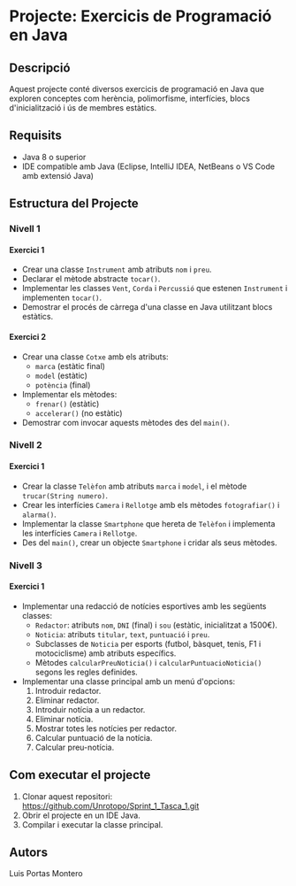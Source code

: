 # Projecte: Exercicis de Programació en Java

## Descripció
Aquest projecte conté diversos exercicis de programació en Java que exploren conceptes com herència, polimorfisme, interfícies, blocs d'inicialització i ús de membres estàtics.

## Requisits
- Java 8 o superior
- IDE compatible amb Java (Eclipse, IntelliJ IDEA, NetBeans o VS Code amb extensió Java)

## Estructura del Projecte

### Nivell 1

#### Exercici 1
- Crear una classe `Instrument` amb atributs `nom` i `preu`.
- Declarar el mètode abstracte `tocar()`.
- Implementar les classes `Vent`, `Corda` i `Percussió` que estenen `Instrument` i implementen `tocar()`.
- Demostrar el procés de càrrega d'una classe en Java utilitzant blocs estàtics.

#### Exercici 2
- Crear una classe `Cotxe` amb els atributs:
  - `marca` (estàtic final)
  - `model` (estàtic)
  - `potència` (final)
- Implementar els mètodes:
  - `frenar()` (estàtic)
  - `accelerar()` (no estàtic)
- Demostrar com invocar aquests mètodes des del `main()`.

### Nivell 2

#### Exercici 1
- Crear la classe `Telèfon` amb atributs `marca` i `model`, i el mètode `trucar(String numero)`.
- Crear les interfícies `Camera` i `Rellotge` amb els mètodes `fotografiar()` i `alarma()`.
- Implementar la classe `Smartphone` que hereta de `Telèfon` i implementa les interfícies `Camera` i `Rellotge`.
- Des del `main()`, crear un objecte `Smartphone` i cridar als seus mètodes.

### Nivell 3

#### Exercici 1
- Implementar una redacció de notícies esportives amb les següents classes:
  - `Redactor`: atributs `nom`, `DNI` (final) i `sou` (estàtic, inicialitzat a 1500€).
  - `Noticia`: atributs `titular`, `text`, `puntuació` i `preu`.
  - Subclasses de `Noticia` per esports (futbol, bàsquet, tenis, F1 i motociclisme) amb atributs específics.
  - Mètodes `calcularPreuNoticia()` i `calcularPuntuacioNoticia()` segons les regles definides.
- Implementar una classe principal amb un menú d'opcions:
  1. Introduir redactor.
  2. Eliminar redactor.
  3. Introduir notícia a un redactor.
  4. Eliminar notícia.
  5. Mostrar totes les notícies per redactor.
  6. Calcular puntuació de la notícia.
  7. Calcular preu-notícia.

## Com executar el projecte
1. Clonar aquest repositori:
   https://github.com/Unrotopo/Sprint_1_Tasca_1.git
3. Obrir el projecte en un IDE Java.
4. Compilar i executar la classe principal.

## Autors
Luis Portas Montero
